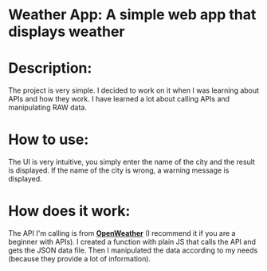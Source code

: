 # Weather App: A simple web app that displays weather

# Description: 
The project is very simple. I decided to work on it when I was learning about APIs and how they work. I have learned a lot about calling APIs and manipulating RAW data.

# How to use:
The UI is very intuitive, you simply enter the name of the city and the result is displayed. If the name of the city is wrong, a warning message is displayed. 

# How does it work: 
The API I'm calling is from **[OpenWeather](https://openweathermap.org/)** (I recommend it if you are a beginner with APIs). I created a function with plain JS that calls the API and gets the JSON data file. Then I manipulated the data according to my needs (because they provide a lot of information).

